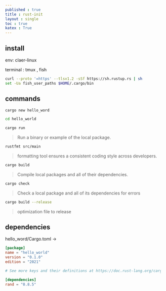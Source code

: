 ```yaml
---
published : true 
title : rust-init  
layout : single 
toc : true 
katex : True 
---
```

## install 

env: claer-linux

terminal : tmux , fish

```bash
curl --proto '=https' --tlsv1.2 -sSf https://sh.rustup.rs | sh
set -Ua fish_user_paths $HOME/.cargo/bin
```











## commands

```bash
cargo new hello_word
```

```bash
cd hello_world
```

```bash
cargo run
```
>Run a binary or example of the local package.



```bash
rustfmt src/main
```
>formatting tool ensures a consistent coding style across developers.


```bash
cargo build
```
>Compile local packages and all of their dependencies.



```bash
cargo check
```
>Check a local package and all of its dependencies for errors



```bash
cargo build --release
```
>optimization file to release


## dependencies

hello_word/Cargo.toml ->

```toml
[package]
name = "hello_world"
version = "0.1.0"
edition = "2021"

# See more keys and their definitions at https://doc.rust-lang.org/cargo/reference/manifest.html

[dependencies]
rand = "0.8.5"
```

